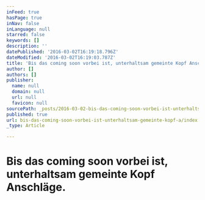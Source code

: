 ```yaml
---
inFeed: true
hasPage: true
inNav: false
inLanguage: null
starred: false
keywords: []
description: ''
datePublished: '2016-03-02T16:19:18.796Z'
dateModified: '2016-03-02T16:19:03.787Z'
title: 'Bis das coming soon vorbei ist, unterhaltsam gemeinte Kopf Anschläge.'
author: []
authors: []
publisher:
  name: null
  domain: null
  url: null
  favicon: null
sourcePath: _posts/2016-03-02-bis-das-coming-soon-vorbei-ist-unterhaltsam-gemeinte-kopf-a.md
published: true
url: bis-das-coming-soon-vorbei-ist-unterhaltsam-gemeinte-kopf-a/index.html
_type: Article

---
```

# Bis das coming soon vorbei ist, unterhaltsam gemeinte Kopf Anschläge.